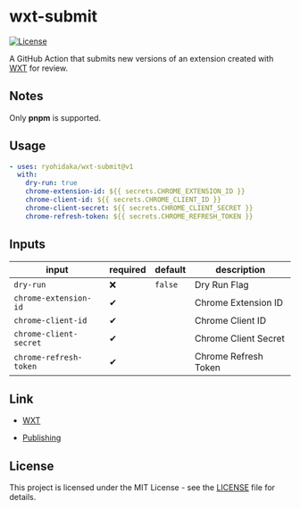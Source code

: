 # wxt-submit

[![License](https://img.shields.io/badge/license-MIT-blue.svg)](https://opensource.org/licenses/MIT)

A GitHub Action that submits new versions of an extension created with [WXT](https://wxt.dev/) for review.

## Notes

Only **pnpm** is supported.

## Usage

```yml
- uses: ryohidaka/wxt-submit@v1
  with:
    dry-run: true
    chrome-extension-id: ${{ secrets.CHROME_EXTENSION_ID }}
    chrome-client-id: ${{ secrets.CHROME_CLIENT_ID }}
    chrome-client-secret: ${{ secrets.CHROME_CLIENT_SECRET }}
    chrome-refresh-token: ${{ secrets.CHROME_REFRESH_TOKEN }}
```

## Inputs

| input                  | required | default | description          |
| ---------------------- | -------- | ------- | -------------------- |
| `dry-run`              | ❌       | `false` | Dry Run Flag         |
| `chrome-extension-id`  | ✔        |         | Chrome Extension ID  |
| `chrome-client-id`     | ✔        |         | Chrome Client ID     |
| `chrome-client-secret` | ✔        |         | Chrome Client Secret |
| `chrome-refresh-token` | ✔        |         | Chrome Refresh Token |

## Link

- [WXT](https://wxt.dev/)

- [Publishing](https://wxt.dev/guide/publishing.html#publishing)

## License

This project is licensed under the MIT License - see the [LICENSE](LICENSE) file for details.

